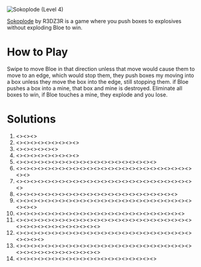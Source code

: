 ![Sokoplode (Level 4)](https://www.fancade.com/wiki/uploads/Screenshot%202021-12-05%20112645.png)

[Sokoplode](https://play.fancade.com/60001797EE0542B7) by R3DZ3R is a game where you push boxes to explosives without exploding Bloe to win.

# How to Play
Swipe to move Bloe in that direction unless that move would cause them to move to an edge, which would stop them, they push boxes my moving into a box unless they move the box into the edge, still stopping them. if Bloe pushes a box into a mine, that box and mine is destroyed. Eliminate all boxes to win, if Bloe touches a mine, they explode and you lose.

# Solutions

1. <<SW>><<SW>><<SW>>
2. <<SW>><<SW>><<SW>><<NE>><<NE>><<NE>><<SE>><<SE>><<SE>>
3. <<SW>><<SE>><<SE>><<SE>><<NE>><<NW>>
4. <<SW>><<SE>><<SE>><<SE>><<NE>><<NW>><<SE>><<NE>><<NW>>
5. <<SW>><<SW>><<SW>><<NE>><<NE>><<SE>><<SE>><<SE>><<NW>><<NW>><<NE>><<SE>><<SE>><<SE>><<SW>><<SW>><<SW>><<SE>><<SW>><<NW>>
6. <<SE>><<NE>><<NE>><<NW>><<SW>><<SE>><<SW>><<NW>><<NE>><<NE>><<NW>><<NW>><<NE>><<NE>><<SE>><<SW>><<NW>><<SW>><<SE>><<NE>><<SE>><<SW>><<SW>><<SW>><<SE>><<SW>><<NW>>
7. <<SE>><<SE>><<SW>><<NW>><<NW>><<SE>><<SE>><<SE>><<NE>><<NE>><<NE>><<NE>><<SE>><<SW>><<SW>><<NW>><<SW>><<SW>><<SE>><<SE>><<NE>><<NW>><<NW>><<NW>><<NW>><<NW>>
8. <<SW>><<NW>><<SW>><<SE>><<SW>><<SE>><<NE>><<NE>><<NE>><<SE>><<NE>><<NW>><<NW>><<NE>><<SE>><<NW>><<NW>><<NW>><<SW>><<NW>><<SW>><<SE>><<SW>>
9. <<SW>><<SW>><<NW>><<SW>><<NW>><<NE>><<NE>><<NE>><<NE>><<SW>><<SW>><<SW>><<SE>><<SE>><<NE>><<NW>><<SW>><<NW>><<NE>><<NE>><<NE>><<SW>><<SW>><<SE>><<NE>><<NE>><<NE>><<NW>>
10. <<SE>><<SE>><<SW>><<SE>><<NE>><<NW>><<NW>><<NE>><<NE>><<NW>><<NE>><<SE>><<NE>><<SE>><<SW>><<NW>><<NW>><<NW>><<NW>><<SW>><<SE>><<NE>><<SE>><<SW>>
11. <<SW>><<NW>><<NE>><<NE>><<SW>><<SW>><<SW>><<NW>><<NE>><<NE>><<NE>><<SW>><<SW>><<SW>><<NW>><<NW>><<NE>><<SE>><<SW>><<SE>><<NE>><<NE>><<NE>><<NE>><<SW>><<SW>><<SW>><<NW>><<NW>><<NE>><<SE>><<SE>><<SW>><<SE>><<NE>><<NE>><<NE>>
12. <<SW>><<NW>><<SE>><<SE>><<NW>><<NE>><<NE>><<NW>><<SE>><<SE>><<SW>><<SW>><<NE>><<SE>><<SW>><<NE>><<NE>><<NE>><<NW>><<NW>><<NW>><<SW>><<SW>><<SW>><<NE>><<NW>><<SW>><<NE>><<NE>>
13. <<SE>><<SW>><<NE>><<NE>><<NE>><<NE>><<NE>><<NW>><<SW>><<SW>><<SW>><<SW>><<NE>><<NE>><<NE>><<NE>><<NE>><<SE>><<NE>><<NE>><<NE>><<NE>><<NE>><<NE>><<NW>><<SW>><<SW>><<SW>><<SW>><<SW>><<SW>><<SW>><<SW>><<SW>><<SW>><<SW>><<SW>>
14. <<NW>><<SW>><<SE>><<NE>><<NE>><<NE>><<NW>><<NW>><<SW>><<NE>><<NE>><<SE>><<SE>><<NE>><<SE>><<SW>><<SW>><<SW>><<SW>><<SW>>
